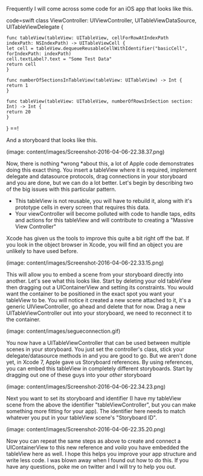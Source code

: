 <!--
Title: UITableView Storyboard Design
Description: Using Storyboard Containers to simplify UITableView management.
Date: 2016/04/07
Template: post
Blog: true
-->

Frequently I will come across some code for an iOS app that looks like
this.

code=swift
class ViewController: UIViewController, UITableViewDataSource, UITableViewDelegate {

    func tableView(tableView: UITableView, cellForRowAtIndexPath indexPath: NSIndexPath) -> UITableViewCell {
    let cell = tableView.dequeueReusableCellWithIdentifier("basicCell", forIndexPath: indexPath)
    cell.textLabel?.text = "Some Test Data"
    return cell
    }
    
    func numberOfSectionsInTableView(tableView: UITableView) -> Int {
    return 1
    }
    
    func tableView(tableView: UITableView, numberOfRowsInSection section: Int) -> Int {
    return 20
    }
}
==!

And a storyboard that looks like this. 

(image: content/images/Screenshot-2016-04-06-22.38.37.png)

Now, there is nothing *wrong *about this, a lot of Apple code
demonstrates doing this exact thing. You insert a tableView where it is
required, implement delegate and datasource protocols, drag connections
in your storyboard and you are done, but we can do a lot better. Let's
begin by describing two of the big issues with this particular pattern.

-   This tableView is not reusable, you will have to rebuild it, along
    with it's prototype cells in every screen that requires this data.
-   Your viewController will become polluted with code to handle taps,
    edits and actions for this tableView and will contribute to creating
    a "Massive View Controller"

Xcode has given us the tools to improve this quite a bit right off the
bat. If you look in the object browser in Xcode, you will find an object
you are unlikely to have used before.

(image: content/images/Screenshot-2016-04-06-22.33.15.png)

This will allow you to embed a scene from your storyboard directly into
another. Let's see what this looks like. Start by deleting your old
tableView then dragging out a UIContainerView and setting its
constraints. You would want the container to be positioned in the exact
spot you want your tableView to be. You will notice it created a new
scene attached to it, it's a generic UIViewController, go ahead and
delete that for now. Drag a new UITableViewController out into your
storyboard, we need to reconnect it to the container.

(image: content/images/segueconnection.gif)

You now have a UITableViewController that can be used between multiple
scenes in your storyboard. You just set the controller's class, stick
your delegate/datasource methods in and you are good to go. But we
aren't done yet, in Xcode 7, Apple gave us Storyboard references. By
using references, you can embed this tableView in completely different
storyboards. Start by dragging out one of these guys into your *other*
storyboard 

(image: content/images/Screenshot-2016-04-06-22.34.23.png)

Next you want to set its storyboard and identifier (I have my tableView
scene from the above the identifier "tableViewController", but you can
make something more fitting for your app). The identifier here needs to
match whatever you put in your tableView scene's "Storyboard ID".

(image: content/images/Screenshot-2016-04-06-22.35.20.png)

Now you can repeat the same steps as above to create and connect a
UIContainerView to this new reference and *voila* you have embedded the
tableView here as well. I hope this helps you improve your app structure
and write less code. I was blown away when I found out how to do this.
If you have any questions, poke me on twitter and I will try to help you
out.
